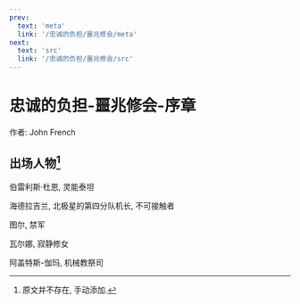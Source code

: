 ```yaml
---
prev:
  text: 'meta'
  link: '/忠诚的负担/噩兆修会/meta'
next:
  text: 'src'
  link: '/忠诚的负担/噩兆修会/src'
---
```


# 忠诚的负担-噩兆修会-序章

作者: John French

## 出场人物[^忠诚的负担-噩兆修会-序章-1]

伯雷利斯·杜恩, 灵能泰坦

海德拉吉兰, 北极星的第四分队机长, 不可接触者

图尔, 禁军

瓦尔娜, 寂静修女

阿盖特斯-伽玛, 机械教祭司

[^忠诚的负担-噩兆修会-序章-1]: 原文并不存在, 手动添加.
